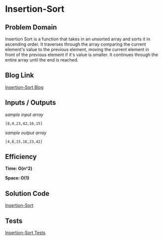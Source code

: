 # Insertion-Sort

## Problem Domain

Insertion Sort is a function that takes in an unsorted array and sorts it in ascending order. It traverses through the array comparing the current element's value to the previous element, moving the current element in front of the previous element if it's value is smaller. It continues through the entire array until the end is reached.

## Blog Link

[Insertion-Sort Blog](./BLOG.md) 

## Inputs / Outputs

*sample input array*

`[8,4,23,42,16,15]`

*sample output array*

`[4,8,15,16,23,42]`


## Efficiency

**Time: O(n^2)**

**Space: O(1)**

## Solution Code

[Insertion-Sort](./insertion-sort.js)


## Tests

[Insertion-Sort Tests](./__tests__/insert-sort.test.js)  

